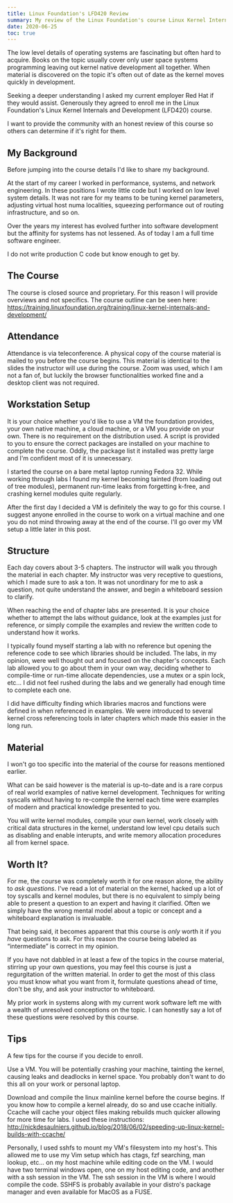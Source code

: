 ```yaml
---
title: Linux Foundation's LFD420 Review
summary: My review of the Linux Foundation's course Linux Kernel Internals and Development (LFD420)
date: 2020-06-25
toc: true
---
```


The low level details of operating systems are fascinating but often hard to acquire.
Books on the topic usually cover only user space systems programming leaving out kernel native development all together.
When material is discovered on the topic it's often out of date as the kernel moves quickly in development.

Seeking a deeper understanding I asked my current employer Red Hat if they would assist.
Generously they agreed to enroll me in the Linux Foundation's Linux Kernel Internals and Development (LFD420) course.

I want to provide the community with an honest review of this course so others can determine if it's right for them.

## My Background

Before jumping into the course details I'd like to share my background.

At the start of my career I worked in performance, systems, and network engineering.
In these positions I wrote little code but I worked on low level system details.
It was not rare for my teams to be tuning kernel parameters, adjusting virtual host numa localities, squeezing performance out of routing infrastructure, and so on.

Over the years my interest has evolved further into software development but the affinity for systems has not lessened.
As of today I am a full time software engineer.

I do not write production C code but know enough to get by.

## The Course

The course is closed source and proprietary.
For this reason I will provide overviews and not specifics.
The course outline can be seen here:
https://training.linuxfoundation.org/training/linux-kernel-internals-and-development/

## Attendance

Attendance is via teleconference.
A physical copy of the course material is mailed to you before the course begins.
This material is identical to the slides the instructor will use during the course.
Zoom was used, which I am not a fan of, but luckily the browser functionalities worked fine and a desktop client was not required.

## Workstation Setup

It is your choice whether you'd like to use a VM the foundation provides, your own native machine, a cloud machine, or a VM you provide on your own.
There is no requirement on the distribution used.
A script is provided to you to ensure the correct packages are installed on your machine to complete the course.
Oddly, the package list it installed was pretty large and I'm confident most of it is unnecessary.

I started the course on a bare metal laptop running Fedora 32.
While working through labs I found my kernel becoming tainted (from loading out of tree modules), permanent run-time leaks from forgetting k-free, and crashing kernel modules quite regularly.

After the first day I decided a VM is definitely the way to go for this course.
I suggest anyone enrolled in the course to work on a virtual machine and one you do not mind throwing away at the end of the course.
I'll go over my VM setup a little later in this post.

## Structure

Each day covers about 3-5 chapters.
The instructor will walk you through the material in each chapter.
My instructor was very receptive to questions, which I made sure to ask a ton.
It was not unordinary for me to ask a question, not quite understand the answer, and begin a whiteboard session to clarify.

When reaching the end of chapter labs are presented.
It is your choice whether to attempt the labs without guidance, look at the examples just for reference, or simply compile the examples and review the written code to understand how it works.

I typically found myself starting a lab with no reference but opening the reference code to see which libraries should be included.
The labs, in my opinion, were well thought out and focused on the chapter's concepts.
Each lab allowed you to go about them in your own way, deciding whether to compile-time or run-time allocate dependencies, use a mutex or a spin lock, etc...
I did not feel rushed during the labs and we generally had enough time to complete each one.

I did have difficulty finding which libraries macros and functions were defined in when referenced in examples.
We were introduced to several kernel cross referencing tools in later chapters which made this easier in the long run.

## Material

I won't go too specific into the material of the course for reasons mentioned earlier.

What can be said however is the material is up-to-date and is a rare corpus of real world examples of native kernel development.
Techniques for writing syscalls without having to re-compile the kernel each time were examples of modern and practical knowledge presented to you.

You will write kernel modules, compile your own kernel, work closely with critical data structures in the kernel, understand low level cpu details such as disabling and enable interupts, and write memory allocation procedures all from kernel space.

## Worth It?

For me, the course was completely worth it for one reason alone, the ability to *ask questions*.
I've read a lot of material on the kernel, hacked up a lot of toy syscalls and kernel modules, but there is no equivalent to simply being able to present a question to an expert and having it clarified.
Often we simply have the wrong mental model about a topic or concept and a whiteboard explanation is invaluable.

That being said, it becomes apparent that this course is *only* worth it if you *have* questions to ask.
For this reason the course being labeled as “intermediate” is correct in my opinion.

If you have not dabbled in at least a few of the topics in the course material, stirring up your own questions, you may feel this course is just a regurgitation of the written material.
In order to get the most of this class you must know what you want from it, formulate questions ahead of time, don't be shy, and ask your instructor to whiteboard.

My prior work in systems along with my current work software left me with a wealth of unresolved conceptions on the topic.
I can honestly say a lot of these questions were resolved by this course.

## Tips

A few tips for the course if you decide to enroll.

Use a VM.
You will be potentially crashing your machine, tainting the kernel, causing leaks and deadlocks in kernel space.
You probably don't want to do this all on your work or personal laptop.

Download and compile the linux mainline kernel before the course begins.
If you know how to compile a kernel already, do so and use ccache initially.
Ccache will cache your object files making rebuilds much quicker allowing for more time for labs.
I used these instructions: http://nickdesaulniers.github.io/blog/2018/06/02/speeding-up-linux-kernel-builds-with-ccache/

Personally, I used sshfs to mount my VM's filesystem into my host's.
This allowed me to use my Vim setup which has ctags, fzf searching, man lookup, etc... on my host machine while editing code on the VM.
I would have two terminal windows open, one on my host editing code, and another with a ssh session in the VM.
The ssh session in the VM is where I would compile the code.
SSHFS is probably available in your distro's package manager and even available for MacOS as a FUSE.
